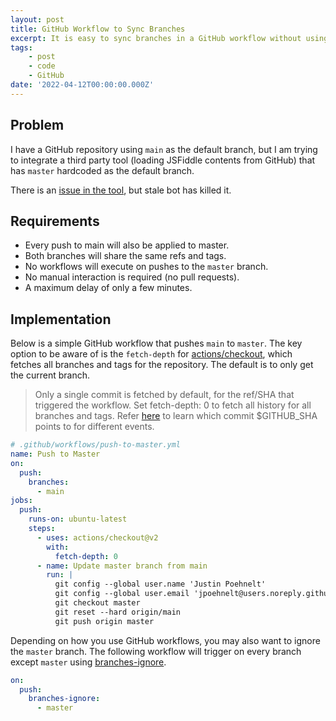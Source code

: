 ```yaml
---
layout: post
title: GitHub Workflow to Sync Branches
excerpt: It is easy to sync branches in a GitHub workflow without using a third party GitHub Action.
tags:
    - post
    - code
    - GitHub
date: '2022-04-12T00:00:00.000Z'
---
```


## Problem

I have a GitHub repository using `main` as the default branch, but I am trying to integrate a third party tool (loading JSFiddle contents from GitHub) that has `master` hardcoded as the default branch. 

There is an [issue in the tool](https://github.com/jsfiddle/jsfiddle-issues/issues/1665), but stale bot has killed it.

## Requirements

* Every push to main will also be applied to master. 
* Both branches will share the same refs and tags.
* No workflows will execute on pushes to the `master` branch.
* No manual interaction is required (no pull requests).
* A maximum delay of only a few minutes.

## Implementation

Below is a simple GitHub workflow that pushes `main` to `master`. The key option to be aware of is the `fetch-depth` for [actions/checkout](https://github.com/actions/checkout), which fetches all branches and tags for the repository. The default is to only get the current branch.

> Only a single commit is fetched by default, for the ref/SHA that triggered the workflow. Set fetch-depth: 0 to fetch all history for all branches and tags. Refer [here](https://help.github.com/en/articles/events-that-trigger-workflows) to learn which commit $GITHUB_SHA points to for different events.

```yaml
# .github/workflows/push-to-master.yml
name: Push to Master
on:
  push:
    branches:
      - main
jobs:
  push:
    runs-on: ubuntu-latest
    steps:
      - uses: actions/checkout@v2
        with:
          fetch-depth: 0
      - name: Update master branch from main
        run: |
          git config --global user.name 'Justin Poehnelt'
          git config --global user.email 'jpoehnelt@users.noreply.github.com'
          git checkout master
          git reset --hard origin/main
          git push origin master
```

Depending on how you use GitHub workflows, you may also want to ignore the `master` branch. The following workflow will trigger on every branch except `master` using [branches-ignore](https://docs.github.com/en/actions/using-workflows/workflow-syntax-for-github-actions#onpushbranchestagsbranches-ignoretags-ignore).

```yaml
on:
  push:
    branches-ignore:
      - master
```